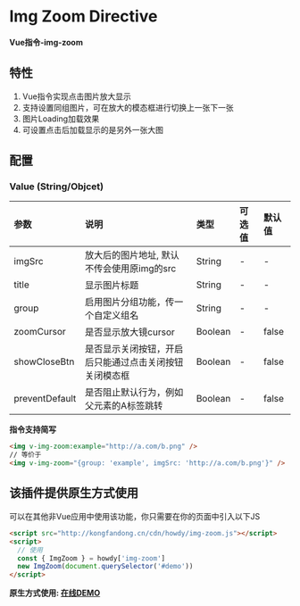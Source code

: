 # Img Zoom Directive

**Vue指令-img-zoom**

## 特性
1. Vue指令实现点击图片放大显示
2. 支持设置同组图片，可在放大的模态框进行切换上一张下一张
3. 图片Loading加载效果
4. 可设置点击后加载显示的是另外一张大图

## 配置

### Value (String/Objcet)
|参数|说明|类型|可选值|默认值|
|:---|:---|:---|:---|:---|
|imgSrc|放大后的图片地址, 默认不传会使用原img的src|String|-|-|
|title|显示图片标题|String|-|-|
|group|启用图片分组功能，传一个自定义组名|String|-|-|
|zoomCursor|是否显示放大镜cursor|Boolean|-|false|
|showCloseBtn|是否显示关闭按钮，开启后只能通过点击关闭按钮关闭模态框|Boolean|-|false|
|preventDefault|是否阻止默认行为，例如父元素的A标签跳转|Boolean|-|false|

**指令支持简写**
```html
<img v-img-zoom:example="http://a.com/b.png" />
// 等价于
<img v-img-zoom="{group: 'example', imgSrc: 'http://a.com/b.png'}" />
```

## 该插件提供原生方式使用

可以在其他非Vue应用中使用该功能，你只需要在你的页面中引入以下JS
```html
<script src="http://kongfandong.cn/cdn/howdy/img-zoom.js"></script>
<script>
  // 使用
  const { ImgZoom } = howdy['img-zoom']
  new ImgZoom(document.querySelector('#demo'))
</script>
```
**原生方式使用: <a href="http://kongfandong.cn/demo/img-zoom-native-usage.html" target="_blank">在线DEMO</a>**






